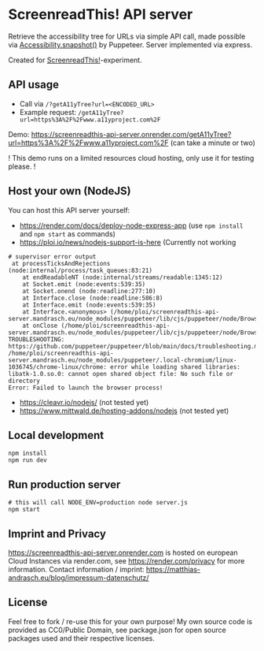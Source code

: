 # ScreenreadThis! API server

Retrieve the accessibility tree for URLs via simple API call, made possible via [Accessibility.snapshot()](https://pptr.dev/api/puppeteer.accessibility.snapshot) by Puppeteer. Server implemented via express.

Created for [ScreenreadThis!](https://screenreadthis.mandrasch.eu/)-experiment.

## API usage

- Call via `/?getA11yTree?url=<ENCODED_URL>`
- Example request: `/getA11yTree?url=https%3A%2F%2Fwww.a11yproject.com%2F` 

Demo: https://screenreadthis-api-server.onrender.com/getA11yTree?url=https%3A%2F%2Fwww.a11yproject.com%2F
(can take a minute or two)

! This demo runs on a limited resources cloud hosting, only use it for testing please. !

## Host your own (NodeJS)

You can host this API server yourself:

- https://render.com/docs/deploy-node-express-app (use `npm install` and `npm start` as commands)
- https://ploi.io/news/nodejs-support-is-here (Currently not working

```
# supervisor error output
 at processTicksAndRejections (node:internal/process/task_queues:83:21)
    at endReadableNT (node:internal/streams/readable:1345:12)
    at Socket.emit (node:events:539:35)
    at Socket.onend (node:readline:277:10)
    at Interface.close (node:readline:586:8)
    at Interface.emit (node:events:539:35)
    at Interface.<anonymous> (/home/ploi/screenreadthis-api-server.mandrasch.eu/node_modules/puppeteer/lib/cjs/puppeteer/node/BrowserRunner.js:278:24)
    at onClose (/home/ploi/screenreadthis-api-server.mandrasch.eu/node_modules/puppeteer/lib/cjs/puppeteer/node/BrowserRunner.js:290:20)
TROUBLESHOOTING: https://github.com/puppeteer/puppeteer/blob/main/docs/troubleshooting.md
/home/ploi/screenreadthis-api-server.mandrasch.eu/node_modules/puppeteer/.local-chromium/linux-1036745/chrome-linux/chrome: error while loading shared libraries: libatk-1.0.so.0: cannot open shared object file: No such file or directory
Error: Failed to launch the browser process!
```

- https://cleavr.io/nodejs/ (not tested yet)
- https://www.mittwald.de/hosting-addons/nodejs (not tested yet)

## Local development

```
npm install
npm run dev
```

## Run production server

```
# this will call NODE_ENV=production node server.js
npm start
```

## Imprint and Privacy

https://screenreadthis-api-server.onrender.com is hosted on european Cloud Instances via render.com, see https://render.com/privacy for more information. Contact information / imprint: https://matthias-andrasch.eu/blog/impressum-datenschutz/

<!-- Not working currently:>
https://screenreadthis-api-server.mandrasch.eu is hosted on Hetzner European Cloud service, no personal data is stored. See https://docs.hetzner.com/general/general-terms-and-conditions/data-privacy-faq/ for more information on server log storage.
-->


## License

Feel free to fork / re-use this for your own purpose! My own source code is provided as CC0/Public Domain, see package.json for open source packages used and their respective licenses.